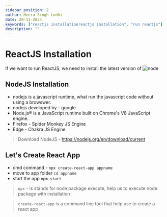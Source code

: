 ```yaml
---
sidebar_position: 2
author: Heera Singh Lodhi
date: 20-11-2024
keywords: ["reactjs installationreactjs installation", "run reactjs"]
description: ""
---
```


# ReactJS Installation

If we want to run ReactJS, we need to install the latest version of ![node](#)

## NodeJS Installation

- nodejs is a javascript runtime, what run the javascript code without using a browswer.
- nodejs developed by - google
- Node.js® is a JavaScript runtime built on Chrome's V8 JavaScript engine.
- Firefox - Spider Monkey JS Engine
- Edge - Chakra JS Engine

> Download NodeJS - https://nodejs.org/en/download/current

## Let's Create React App

- cmd command - `npx create-react-app appname`
- move to app folder `cd appname`
- start the app `npm start`

> `npx` - is stands for node package execute, help us to execute node package with installation

> `create-react-app` is a command line tool that help use to create a react app

